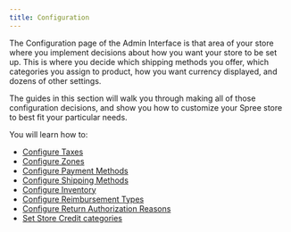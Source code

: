 ```yaml
---
title: Configuration
---
```


The Configuration page of the Admin Interface is that area of your store where you implement decisions about how you want your store to be set up. This is where you decide which shipping methods you offer, which categories you assign to product, how you want currency displayed, and dozens of other settings.

The guides in this section will walk you through making all of those configuration decisions, and show you how to customize your Spree store to best fit your particular needs.

You will learn how to:

* [Configure Taxes](/user/configuration/configuring_taxes.html)
* [Configure Zones](/user/configuration/configuring_geography.html)
* [Configure Payment Methods](/user/payments/payment_methods.html)
* [Configure Shipping Methods](/user/shipments/shipping_methods.html)
* [Configure Inventory](/user/configuration/configuring_inventory.html)
* [Configure Reimbursement Types](/user/configuration/configuring_reimbursement_types.html)
* [Configure Return Authorization Reasons](/user/configuration/configuring_return_authorization_reasons.html)
* [Set Store Credit categories](/user/configuration/configuring_store_credit_categories.html)
